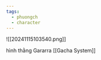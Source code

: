 ```yaml
---
tags:
  - phuongch
  - character
---
```

![[20241115103540.png]]

hình thằng Gararra
[[Gacha System]]
